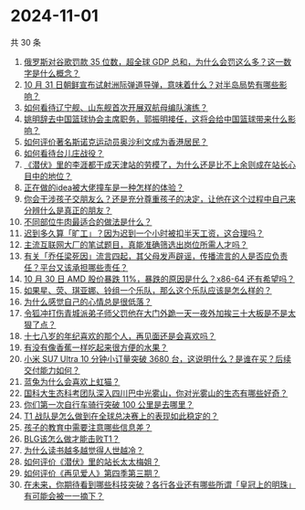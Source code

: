 # 2024-11-01

共 30 条

<!-- BEGIN ZHIHUQUESTIONS -->
<!-- 最后更新时间 Fri Nov 01 2024 00:04:47 GMT+0800 (China Standard Time) -->
1. [俄罗斯对谷歌罚款 35 位数，超全球 GDP 总和，为什么会罚这么多？这一数字是什么概念？](https://www.zhihu.com/question/2695271090)
1. [10 月 31 日朝鲜宣布试射洲际弹道导弹，意味着什么？对半岛局势有哪些影响？](https://www.zhihu.com/question/2669371500)
1. [如何看待辽宁舰、山东舰首次开展双航母编队演练？](https://www.zhihu.com/question/2692502238)
1. [姚明辞去中国篮球协会主席职务，郭振明接任，这将会给中国篮球带来什么影响？](https://www.zhihu.com/question/2708464527)
1. [如何评价著名斯诺克运动员奥沙利文成为香港居民？](https://www.zhihu.com/question/2684930605)
1. [如何看待台儿庄战役？](https://www.zhihu.com/question/27288485)
1. [《潜伏》里的李涯都干成天津站的劳模了，为什么还是比不上余则成在站长心目中的地位？](https://www.zhihu.com/question/2416589498)
1. [正在做的idea被大佬撞车是一种怎样的体验？](https://www.zhihu.com/question/385229505)
1. [你会干涉孩子交朋友么？还是充分尊重孩子的决定，让他在这个过程中自己来分辨什么是真正的朋友？](https://www.zhihu.com/question/2314619027)
1. [不同部位牛肉最适合的做法是什么？](https://www.zhihu.com/question/297675550)
1. [迟到多久算「旷工」？因为迟到一个小时被扣半天工资，这合理吗？](https://www.zhihu.com/question/2321657611)
1. [主流互联网大厂的笔试题目，真能准确筛选出岗位所需人才吗？](https://www.zhihu.com/question/668869091)
1. [有关「乔任梁死因」流言四起，其父母发声辟谣，传播流言的人是否应负责任？平台又该承担哪些责任？](https://www.zhihu.com/question/2684373977)
1. [10 月 30 日 AMD 股价暴跌 11%，暴跌的原因是什么？x86-64 还有希望吗？](https://www.zhihu.com/question/2651210086)
1. [如果星、荧、琪亚娜、铃组一个乐队，那么这个乐队应该是怎么样的？](https://www.zhihu.com/question/2241201468)
1. [为什么感觉自己的心情总是很低落？](https://www.zhihu.com/question/2621426111)
1. [令狐冲打伤青城派弟子师父罚他在大门外跪一天一夜外加挨三十大板是不是太狠了点？](https://www.zhihu.com/question/2547923709)
1. [十七八岁的年纪喜欢的那个人，再见面还是会喜欢吗？](https://www.zhihu.com/question/906111762)
1. [有没有像香蕉一样吃起来很方便的水果？](https://www.zhihu.com/question/415945540)
1. [小米 SU7 Ultra 10 分钟小订量突破 3680 台，这说明什么？是谁在买？后续交付能力如何？](https://www.zhihu.com/question/2557145993)
1. [蓝兔为什么会喜欢上虹猫？](https://www.zhihu.com/question/413769905)
1. [国科大生态科考团队深入四川巴中光雾山，你对光雾山的生态有哪些好奇？](https://www.zhihu.com/question/886363408)
1. [你们第一次自行车骑行突破 100 公里是去哪里？](https://www.zhihu.com/question/2183705464)
1. [T1 战队是怎么做到在全球总决赛上的表现如此稳定的？](https://www.zhihu.com/question/2283389287)
1. [孩子的教育中需要注意哪些信息差？](https://www.zhihu.com/question/419717616)
1. [BLG该怎么做才能击败T1？](https://www.zhihu.com/question/2458104910)
1. [为什么读书越多越觉得人世越冷？](https://www.zhihu.com/question/2582869132)
1. [如何评价《潜伏》里的站长太太梅姐？](https://www.zhihu.com/question/666808395)
1. [如何评价《再见爱人》第四季第三期？](https://www.zhihu.com/question/2685730137)
1. [在未来，你期待看到哪些科技突破？各行各业还有哪些所谓「皇冠上的明珠」有可能会被一一摘下？](https://www.zhihu.com/question/667514954)
<!-- END ZHIHUQUESTIONS -->
